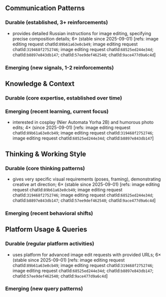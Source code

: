 ## Communication Patterns
### Durable (established, 3+ reinforcements)
- provides detailed Russian instructions for image editing, specifying precise composition details; 6× (stable since 2025-09-01) [refs: image editing request chatId:`89b61a63e0cb49`; image editing request chatId:`319468f2752746`; image editing request chatId:`68525ed244e34d`; chatId:`b8897e843db147`; chatId:`57ee9def462540`; chatId:`9ace477d9a6c4d`]

### Emerging (new signals, 1-2 reinforcements)

## Knowledge & Context
### Durable (core expertise, established over time)

### Emerging (recent learning, current focus)
- interested in cosplay (Nier Automata Yorha 2B) and humorous photo edits; 4× (since 2025-09-01) [refs: image editing request chatId:`89b61a63e0cb49`; image editing request chatId:`319468f2752746`; image editing request chatId:`68525ed244e34d`; chatId:`b8897e843db147`]

## Thinking & Working Style
### Durable (core thinking patterns)
- gives very specific visual requirements (poses, framing), demonstrating creative art direction; 6× (stable since 2025-09-01) [refs: image editing request chatId:`89b61a63e0cb49`; image editing request chatId:`319468f2752746`; image editing request chatId:`68525ed244e34d`; chatId:`b8897e843db147`; chatId:`57ee9def462540`; chatId:`9ace477d9a6c4d`]

### Emerging (recent behavioral shifts)

## Platform Usage & Queries
### Durable (regular platform activities)
- uses platform for advanced image edit requests with provided URLs; 6× (stable since 2025-09-01) [refs: image editing request chatId:`89b61a63e0cb49`; image editing request chatId:`319468f2752746`; image editing request chatId:`68525ed244e34d`; chatId:`b8897e843db147`; chatId:`57ee9def462540`; chatId:`9ace477d9a6c4d`]

### Emerging (new query patterns)
